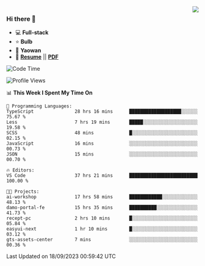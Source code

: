 <img align="right" src="https://github-readme-stats.vercel.app/api?username=LolipopJ&show_icons=true&count_private=true&hide_title=true&include_all_commits=true&theme=vue">

### Hi there 👋

- :computer: **Full-stack**
- :star: **Bulb**
- :pill: **Yaowan**
- :milky_way: [**Resume**](https://lolipopj.github.io/resume/) || [**PDF**](https://cdn.jsdelivr.net/gh/lolipopj/resume/export/resume-en.pdf)

<!--START_SECTION:waka-->
![Code Time](http://img.shields.io/badge/Code%20Time-1%2C686%20hrs%207%20mins-blue)

![Profile Views](http://img.shields.io/badge/Profile%20Views-1-blue)

📊 **This Week I Spent My Time On** 

```text
💬 Programming Languages: 
TypeScript               28 hrs 16 mins      ███████████████████░░░░░░   75.67 % 
Less                     7 hrs 19 mins       █████░░░░░░░░░░░░░░░░░░░░   19.58 % 
SCSS                     48 mins             █░░░░░░░░░░░░░░░░░░░░░░░░   02.15 % 
JavaScript               16 mins             ░░░░░░░░░░░░░░░░░░░░░░░░░   00.73 % 
JSON                     15 mins             ░░░░░░░░░░░░░░░░░░░░░░░░░   00.70 % 

🔥 Editors: 
VS Code                  37 hrs 21 mins      █████████████████████████   100.00 % 

🐱‍💻 Projects: 
ai-workshop              17 hrs 58 mins      ████████████░░░░░░░░░░░░░   48.13 % 
damo-portal-fe           15 hrs 35 mins      ██████████░░░░░░░░░░░░░░░   41.73 % 
recept-pc                2 hrs 10 mins       █░░░░░░░░░░░░░░░░░░░░░░░░   05.84 % 
easyui-next              1 hr 10 mins        █░░░░░░░░░░░░░░░░░░░░░░░░   03.12 % 
gts-assets-center        7 mins              ░░░░░░░░░░░░░░░░░░░░░░░░░   00.36 % 
```


 Last Updated on 18/09/2023 00:59:42 UTC
<!--END_SECTION:waka-->
